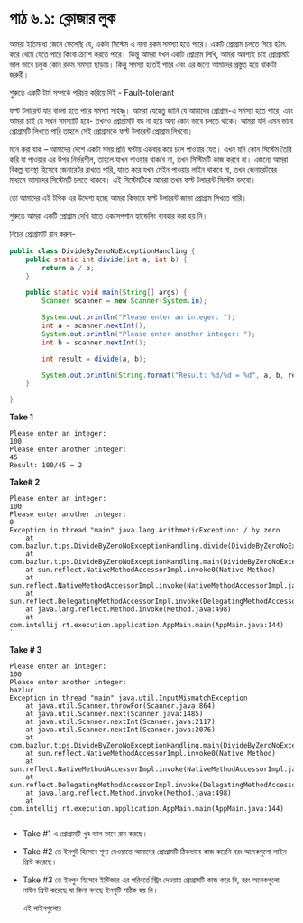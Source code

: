# পাঠ ৬.১: ক্লোজার লুক

আমরা ইতিমধ্যে জেনে ফেলেছি যে, একটা সিস্টেম এ নানা রকম সমস্যা হতে পারে। একটি প্রোগ্রাম চলতে গিয়ে হঠাৎ করে থেমে যেতে পারে কিংবা ক্র্যাশ করতে পারে। কিন্তু আমরা যখন একটি প্রোগ্রাম লিখি, আমরা অবশ্যই চাই প্রোগ্রামটি ভাল ভাবে চলুক কোন রকম সমস্যা ছাড়ায়। কিন্তু সমস্যা হতেই পারে এবং এর জন্যে আমাদের প্রস্তুত হয়ে থাকাটা জরুরী।

শুরুতে একটি টার্ম সম্পর্কে পরিচয় করিয়ে দিই - Fault-tolerant

ফল্ট টলারেন্ট যার বাংলা হতে পারে সমস্যা সহিষ্ণু। আমরা যেহেতু জানি যে আমাদের প্রোগ্রাম-এ সমস্যা হতে পারে, এবং আমরা চাই যে সখন সমস্যাটি হবে- তখনও প্রোগ্রামটি বন্ধ না হয়ে অন্য কোন ভাবে চলতে থাকে। আমরা যদি এমন ভাবে প্রোগ্রামটি লিখতে পারি তাহলে সেই প্রোগ্রামকে ফল্ট টলারেন্ট প্রোগ্রাম লিখবো।

মনে করা যাক – আমাদের দেশে একটা সময় প্রতি ঘণ্টায় একবার করে চলে পাওয়ার যেত। এখন যদি কোন সিস্টেম তৈরি করি যা পাওয়ার এর উপর নির্ভরশীল, তাহলে যাখন পাওয়ার থাকবে না, তখন সিস্টিমটি কাজ করবে না। এজন্যে আমরা বিকল্প ব্যবস্থা হিসেবে জেনারেটর রাখতে পারি, যাতে করে যখন মেইন পাওয়ার লাইন থাকবে না, তখন জেনারেটরের মাধ্যমে আমাদের সিস্টেমটি চলতে থাকবে। এই সিস্টেমটিকে আমরা তখন ফল্ট টলারেন্ট সিস্টেম বলবো।

তো আমাদের এই টপিক এর উদ্দেশ্য হচ্ছে আমরা কিভাবে ফল্ট টলারেন্ট জাভা প্রোগ্রাম লিখতে পারি।

শুরুতে আমরা একটি প্রোগ্রাম দেখি যাতে একসেপশান হ্যান্ডেলিং ব্যবহার করা হয় নি।

নিচের প্রোগ্রামটি রান করুন-

```java
public class DivideByZeroNoExceptionHandling {
    public static int divide(int a, int b) {
        return a / b;
    }

    public static void main(String[] args) {
        Scanner scanner = new Scanner(System.in);

        System.out.println("Please enter an integer: ");
        int a = scanner.nextInt();
        System.out.println("Please enter another integer: ");
        int b = scanner.nextInt();

        int result = divide(a, b);

        System.out.println(String.format("Result: %d/%d = %d", a, b, result));
    }

}
```

**Take 1**

```text
Please enter an integer: 
100
Please enter another integer: 
45
Result: 100/45 = 2
```

**Take\# 2**

```text
Please enter an integer: 
100
Please enter another integer: 
0
Exception in thread "main" java.lang.ArithmeticException: / by zero
    at com.bazlur.tips.DivideByZeroNoExceptionHandling.divide(DivideByZeroNoExceptionHandling.java:11)
    at com.bazlur.tips.DivideByZeroNoExceptionHandling.main(DivideByZeroNoExceptionHandling.java:22)
    at sun.reflect.NativeMethodAccessorImpl.invoke0(Native Method)
    at sun.reflect.NativeMethodAccessorImpl.invoke(NativeMethodAccessorImpl.java:62)
    at sun.reflect.DelegatingMethodAccessorImpl.invoke(DelegatingMethodAccessorImpl.java:43)
    at java.lang.reflect.Method.invoke(Method.java:498)
    at com.intellij.rt.execution.application.AppMain.main(AppMain.java:144)
`
```

**Take \# 3**

```text
Please enter an integer: 
100
Please enter another integer: 
bazlur
Exception in thread "main" java.util.InputMismatchException
    at java.util.Scanner.throwFor(Scanner.java:864)
    at java.util.Scanner.next(Scanner.java:1485)
    at java.util.Scanner.nextInt(Scanner.java:2117)
    at java.util.Scanner.nextInt(Scanner.java:2076)
    at com.bazlur.tips.DivideByZeroNoExceptionHandling.main(DivideByZeroNoExceptionHandling.java:20)
    at sun.reflect.NativeMethodAccessorImpl.invoke0(Native Method)
    at sun.reflect.NativeMethodAccessorImpl.invoke(NativeMethodAccessorImpl.java:62)
    at sun.reflect.DelegatingMethodAccessorImpl.invoke(DelegatingMethodAccessorImpl.java:43)
    at java.lang.reflect.Method.invoke(Method.java:498)
    at com.intellij.rt.execution.application.AppMain.main(AppMain.java:144)
`
```

* Take \#1 এ প্রোগ্রামটি খুব ভাল ভাবে রান করছে।
* Take \#2 তে ইনপুট হিসেবে শূণ্য দেওয়াতে আমাদের প্রোগ্রামটি ঠিকভাবে কাজ করেনি বরং অনেকগুলো লাইন প্রিন্ট করেছে। 
* Take \#3 তে ইনপুন হিসেবে ইন্টিজার এর পরিবর্তে স্ট্রিং দেওয়ায় প্রোগ্রামটি কাজ করে নি, বরং অনেকগুলো লাইন প্রিন্ট করেছে যা কিনা বলছে ইনপুটি সঠিক হয় নি। 

  এই লাইনগুলোর

